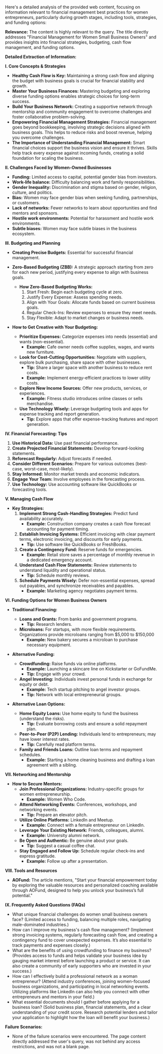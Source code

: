Here's a detailed analysis of the provided web content, focusing on information relevant to financial management best practices for women entrepreneurs, particularly during growth stages, including tools, strategies, and funding options:

**Relevance:** The content is highly relevant to the query. The title directly addresses "Financial Management for Women Small Business Owners" and provides insights into financial strategies, budgeting, cash flow management, and funding options.

**Detailed Extraction of Information:**

**I. Core Concepts & Strategies**

*   **Healthy Cash Flow is Key:** Maintaining a strong cash flow and aligning the budget with business goals is crucial for financial stability and growth.
*   **Master Your Business Finances:** Mastering budgeting and exploring diverse funding options enables strategic choices for long-term success.
*   **Build Your Business Network:** Creating a supportive network through mentorship and community engagement to overcome challenges and foster collaborative problem-solving.
*   **Empowering Financial Management Strategies:** Financial management goes beyond bookkeeping, involving strategic decisions aligned with business goals. This helps to reduce risks and boost revenue, helping you overcome challenges.
*   **The Importance of Understanding Financial Management:** Smart financial choices support the business vision and ensure it thrives. Skills help track every expense against incoming funds, creating a solid foundation for scaling the business.

**II. Challenges Faced by Women-Owned Businesses**

*   **Funding:** Limited access to capital, potential gender bias from investors.
*   **Work-life balance:** Difficulty balancing work and family responsibilities.
*   **Gender Inequality:** Discrimination and stigma based on gender, religion, culture, and politics.
*   **Bias:** Women may face gender bias when seeking funding, partnerships, or customers.
*   **Lack of networks:** Fewer networks to learn about opportunities and find mentors and sponsors.
*   **Hostile work environments:** Potential for harassment and hostile work environments.
*   **Subtle biases:** Women may face subtle biases in the business ecosystem.

**III. Budgeting and Planning**

*   **Creating Precise Budgets:** Essential for successful financial management.
*   **Zero-Based Budgeting (ZBB):** A strategic approach starting from zero for each new period, justifying every expense to align with business goals.
    *   **How Zero-Based Budgeting Works:**
        1.  Start Fresh: Begin each budgeting cycle at zero.
        2.  Justify Every Expense: Assess spending needs.
        3.  Align with Your Goals: Allocate funds based on current business goals.
        4.  Regular Check-Ins: Review expenses to ensure they meet needs.
        5.  Stay Flexible: Adapt to market changes or business needs.

*   **How to Get Creative with Your Budgeting:**
    *   **Prioritize Expenses:** Categorize expenses into needs (essential) and wants (non-essential).
        *   **Example:** Cafe owner needs coffee supplies, wages, and wants new furniture.
    *   **Look for Cost-Cutting Opportunities:** Negotiate with suppliers, explore bulk purchasing, share space with other businesses.
        *   **Tip:** Share a larger space with another business to reduce rent costs.
        *   **Example:** Implement energy-efficient practices to lower utility costs.
    *   **Explore New Income Sources:** Offer new products, services, or experiences.
        *   **Example:** Fitness studio introduces online classes or sells merchandise.
    *   **Use Technology Wisely:** Leverage budgeting tools and apps for expense tracking and report generation.
        *   **Tip:** Explore apps that offer expense-tracking features and report generation.

**IV. Financial Forecasting: Tips**

1.  **Use Historical Data:** Use past financial performance.
2.  **Create Projected Financial Statements:** Develop forward-looking statements.
3.  **Reforecast Regularly:** Adjust forecasts if needed.
4.  **Consider Different Scenarios:** Prepare for various outcomes (best-case, worst-case, most-likely).
5.  **Stay Informed:** Monitor market trends and economic indicators.
6.  **Engage Your Team:** Involve employees in the forecasting process.
7.  **Use Technology:** Use accounting software like QuickBooks or forecasting tools.

**V. Managing Cash Flow**

*   **Key Strategies:**
    1.  **Implement Strong Cash-Handling Strategies:** Predict fund availability accurately.
        *   **Example:** Construction company creates a cash flow forecast accounting for payment timing.
    2.  **Establish Invoicing Systems:** Efficient invoicing with clear payment terms, electronic invoicing, and discounts for early payments.
        *   **Tip:** Use software like QuickBooks or FreshBooks.
    3.  **Create a Contingency Fund:** Reserve funds for emergencies.
        *   **Example:** Retail store saves a percentage of monthly revenue in a dedicated emergency account.
    4.  **Understand Cash Flow Statements:** Review statements to understand liquidity and operational status.
        *   **Tip:** Schedule monthly reviews.
    5.  **Schedule Payments Wisely:** Defer non-essential expenses, spread out payables, and synchronize receivables and payables.
        *   **Example:** Marketing agency negotiates payment terms.

**VI. Funding Options for Women Business Owners**

*   **Traditional Financing:**
    *   **Loans and Grants:** From banks and government programs.
        *   **Tip:** Research lenders.
    *   **Microloans:** For startups, with more flexible requirements. Organizations provide microloans ranging from $5,000 to $150,000
        *   **Example:** New bakery secures a microloan to purchase necessary equipment.

*   **Alternative Funding:**
    *   **Crowdfunding:** Raise funds via online platforms.
        *   **Example:** Launching a skincare line on Kickstarter or GoFundMe.
        *   **Tip:** Engage with your crowd.
    *   **Angel Investing:** Individuals invest personal funds in exchange for equity or debt.
        *   **Example:** Tech startup pitching to angel investor groups.
        *   **Tip:** Network with local entrepreneurial groups.

*   **Alternative Loan Options:**
    *   **Home Equity Loans:** Use home equity to fund the business (understand the risks).
        *   **Tip:** Evaluate borrowing costs and ensure a solid repayment plan.
    *   **Peer-to-Peer (P2P) Lending:** Individuals lend to entrepreneurs; may have lower interest rates.
        *   **Tip:** Carefully read platform terms.
    *   **Family and Friends Loans:** Outline loan terms and repayment schedules.
        *   **Example:** Starting a home cleaning business and drafting a loan agreement with a sibling.

**VII. Networking and Mentorship**

*   **How to Secure Mentors:**
    *   **Join Professional Organizations:** Industry-specific groups for women entrepreneurship.
        *   **Example:** Women Who Code.
    *   **Attend Networking Events:** Conferences, workshops, and networking events.
        *   **Tip:** Prepare an elevator pitch.
    *   **Utilize Online Platforms:** LinkedIn and Meetup.
        *   **Example:** Connect with a female entrepreneur on LinkedIn.
    *   **Leverage Your Existing Network:** Friends, colleagues, alumni.
        *   **Example:** University alumni network.
    *   **Be Open and Authentic:** Be genuine about your goals.
        *   **Tip:** Suggest a casual coffee chat.
    *   **Stay Engaged and Follow Up:** Schedule regular check-ins and express gratitude.
        *   **Example:** Follow up after a presentation.

**VIII. Tools and Resources**
*   **AOFund:** The article mentions, "Start your financial empowerment today by exploring the valuable resources and personalized coaching available through AOFund, designed to help you unlock your business’s full potential."

**IX. Frequently Asked Questions (FAQs)**

*   What unique financial challenges do women small business owners face? (Limited access to funding, balancing multiple roles, navigating male-dominated industries.)
*   How can I improve my business's cash flow management? (Implement strong invoicing systems, regularly forecasting cash flow, and creating a contingency fund to cover unexpected expenses. It’s also essential to track payments and expenses closely.)
*   What are the benefits of using crowdfunding to finance my business? (Provides access to funds and helps validate your business idea by gauging market interest before launching a product or service. It can also create a community of early supporters who are invested in your success.)
*   How can I effectively build a professional network as a woman entrepreneur? (Attend industry conferences, joining women-focused business organizations, and participating in local networking events. Utilizing platforms like LinkedIn can also help you connect with other entrepreneurs and mentors in your field.)
*   What essential documents should I gather before applying for a business loan? (Solid business plan, financial statements, and a clear understanding of your credit score. Research potential lenders and tailor your application to highlight how the loan will benefit your business.)

**Failure Scenarios:**

*   None of the failure scenarios were encountered. The page content directly addressed the user's query, was not behind any access restrictions, and was not a blank page.

